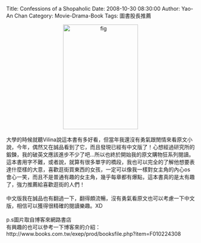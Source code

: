 Title: Confessions of a Shopaholic
Date: 2008-10-30 08:30:00
Author: Yao-An Chan
Category: Movie-Drama-Book
Tags: 圖書股長推薦


<div class='post'>
<div style="text-align: center;"><a onblur="try {parent.deselectBloggerImageGracefully();} catch(e) {}" href="http://3.bp.blogspot.com/_mvtDPM7iODU/SQnUFuAZz5I/AAAAAAAABOo/9hDlLc2amqs/s1600-h/shop1.jpeg"><img style="cursor: pointer; width: 200px; height: 280px;" src="http://3.bp.blogspot.com/_mvtDPM7iODU/SQnUFuAZz5I/AAAAAAAABOo/9hDlLc2amqs/s320/shop1.jpeg" alt="fig" id="BLOGGER_PHOTO_ID_5262970834273292178" border="0" /></a><br /><br /></div>大學的時候就聽Vilina說這本書有多好看，但當年我還沒有勇氣跟閒情來看原文小說，今年，偶然又在誠品看到了它，而且發現已經有中文版了！心想經過研究所的鍛鍊，我的破英文應該進步不少了吧...所以也終於開始我的原文購物狂系列閱讀。這本書用字不難，或者說，就算有很多單字的橋段，我也可以完全的了解他想要表達什麼樣的大意，喜歡逛街買東西的女孩，一定可以像我一樣對女主角的內心os會心一笑，而且不是普通有趣的女主角，幾乎每章都有爆點，這本書真的是太有趣了，強力推薦給喜歡逛街的人們！<br /><br />中文版我在誠品也有翻過一下，翻得頗流暢，沒有勇氣看原文也可以考慮一下中文版，相信可以獲得很精確的閱讀樂趣。XD<br /><br />p.s圖片取自博客來網路書店<br />有興趣的也可以參考一下博客來的介紹：<br />http://www.books.com.tw/exep/prod/booksfile.php?item=F010224308</div>
